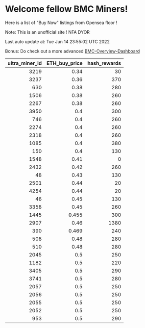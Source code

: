 # Welcome fellow BMC Miners!
Here is a list of "Buy Now" listings from Opensea floor !

Note: This is an unofficial site ! NFA DYOR

Last auto update at: Tue Jun 14 23:55:02 UTC 2022

Bonus: Do check out a more advanced [BMC-Overview-Dashboard](https://dune.com/defifunk/BMC-Overview-Dashboard)


|   ultra_miner_id |   ETH_buy_price |   hash_rewards |
|-----------------:|----------------:|---------------:|
|             3219 |           0.34  |             30 |
|             3237 |           0.36  |            370 |
|              630 |           0.38  |            280 |
|             1506 |           0.38  |            260 |
|             2267 |           0.38  |            260 |
|             3950 |           0.4   |            300 |
|              746 |           0.4   |            260 |
|             2274 |           0.4   |            260 |
|             2318 |           0.4   |            260 |
|             1085 |           0.4   |            380 |
|              150 |           0.4   |            130 |
|             1548 |           0.41  |              0 |
|             2432 |           0.42  |            260 |
|               48 |           0.43  |            130 |
|             2501 |           0.44  |             20 |
|             4254 |           0.44  |             20 |
|               46 |           0.45  |            130 |
|             3358 |           0.45  |            260 |
|             1445 |           0.455 |            300 |
|             2907 |           0.46  |           1380 |
|              390 |           0.469 |            240 |
|              508 |           0.48  |            280 |
|              510 |           0.48  |            280 |
|             2045 |           0.5   |            250 |
|             1182 |           0.5   |            220 |
|             3405 |           0.5   |            290 |
|             3741 |           0.5   |            280 |
|             2057 |           0.5   |            250 |
|             2056 |           0.5   |            250 |
|             2055 |           0.5   |            250 |
|             2052 |           0.5   |            250 |
|              953 |           0.5   |            290 |
